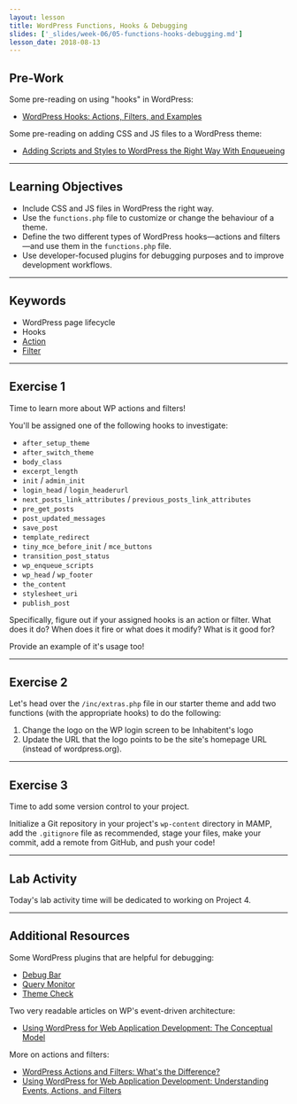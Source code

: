 ```yaml
---
layout: lesson
title: WordPress Functions, Hooks & Debugging
slides: ['_slides/week-06/05-functions-hooks-debugging.md']
lesson_date: 2018-08-13
---
```


## Pre-Work

Some pre-reading on using "hooks" in WordPress:

* [WordPress Hooks: Actions, Filters, and Examples](http://blog.teamtreehouse.com/hooks-wordpress-actions-filters-examples)

Some pre-reading on adding CSS and JS files to a WordPress theme:

* [Adding Scripts and Styles to WordPress the Right Way With Enqueueing](http://premium.wpmudev.org/blog/adding-scripts-and-styles-wordpress-enqueueing/)

---

## Learning Objectives

* Include CSS and JS files in WordPress the right way.
* Use the `functions.php` file to customize or change the behaviour of a theme.
* Define the two different types of WordPress hooks&mdash;actions and filters&mdash;and use them in the `functions.php` file.
* Use developer-focused plugins for debugging purposes and to improve development workflows.

---

## Keywords

* WordPress page lifecycle
* Hooks
* [Action](http://codex.wordpress.org/Plugin_API/Action_Reference)
* [Filter](http://codex.wordpress.org/Plugin_API/Filter_Reference)

---

## Exercise 1

Time to learn more about WP actions and filters!

You'll be assigned one of the following hooks to investigate:

* `after_setup_theme`
* `after_switch_theme`
* `body_class`
* `excerpt_length`
* `init` / `admin_init`
* `login_head` / `login_headerurl`
* `next_posts_link_attributes` / `previous_posts_link_attributes`
* `pre_get_posts`
* `post_updated_messages`
* `save_post`
* `template_redirect`
* `tiny_mce_before_init` / `mce_buttons`
* `transition_post_status`
* `wp_enqueue_scripts`
* `wp_head` / `wp_footer`
* `the_content`
* `stylesheet_uri`
* `publish_post`

Specifically, figure out if your assigned hooks is an action or filter. What does it do? When does it fire or what does it modify? What is it good for?

Provide an example of it's usage too!

---

## Exercise 2

Let's head over the `/inc/extras.php` file in our starter theme and add two functions (with the appropriate hooks) to do the following:

1.  Change the logo on the WP login screen to be Inhabitent's logo
2.  Update the URL that the logo points to be the site's homepage URL (instead of wordpress.org).

---

## Exercise 3

Time to add some version control to your project.

Initialize a Git repository in your project's `wp-content` directory in MAMP, add the `.gitignore` file as recommended, stage your files, make your commit, add a remote from GitHub, and push your code!

---

## Lab Activity

Today's lab activity time will be dedicated to working on Project 4.

---

## Additional Resources

Some WordPress plugins that are helpful for debugging:

* [Debug Bar](https://wordpress.org/plugins/debug-bar/)
* [Query Monitor](https://wordpress.org/plugins/query-monitor/)
* [Theme Check](https://wordpress.org/plugins/theme-check/)

Two very readable articles on WP's event-driven architecture:

* [Using WordPress for Web Application Development: The Conceptual Model](https://code.tutsplus.com/articles/using-wordpress-for-web-application-development-the-conceptual-model--wp-34095)

More on actions and filters:

* [WordPress Actions and Filters: What's the Difference?](https://code.tutsplus.com/articles/wordpress-actions-and-filters-whats-the-difference--cms-25700)
* [Using WordPress for Web Application Development: Understanding Events, Actions, and Filters](https://code.tutsplus.com/tutorials/using-wordpress-for-web-application-development-understanding-events-actions-and-filters--wp-34113)
